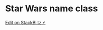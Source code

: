 # Star Wars name class

[Edit on StackBlitz ⚡️](https://stackblitz.com/edit/stackblitz-starters-3x44wr)
